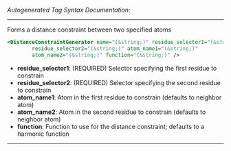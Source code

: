 _Autogenerated Tag Syntax Documentation:_

---
Forms a distance constraint between two specified atoms

```xml
<DistanceConstraintGenerator name="(&string;)" residue_selector1="(&string;)"
        residue_selector2="(&string;)" atom_name1="(&string;)"
        atom_name2="(&string;)" function="(&string;)" />
```

-   **residue_selector1**: (REQUIRED) Selector specifying the first residue to constrain
-   **residue_selector2**: (REQUIRED) Selector specifying the second residue to constrain
-   **atom_name1**: Atom in the first residue to constrain (defaults to neighbor atom)
-   **atom_name2**: Atom in the second residue to constrain (defaults to neighbor atom)
-   **function**: Function to use for the distance constraint; defaults to a harmonic function

---

